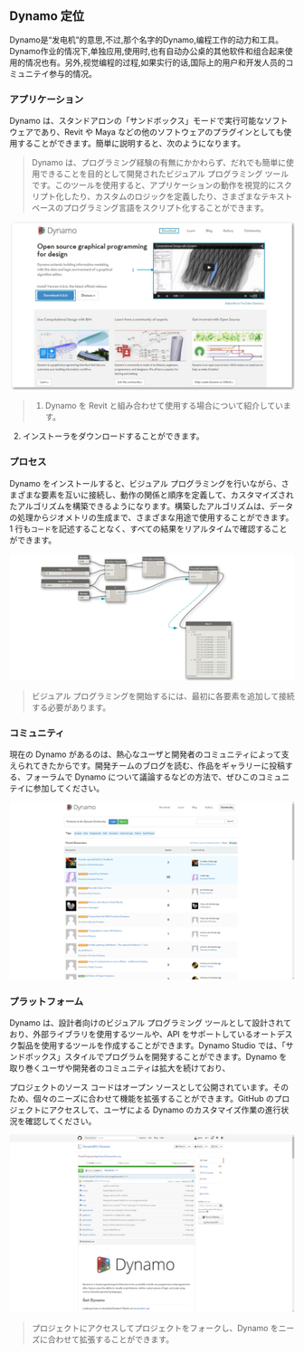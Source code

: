 

## Dynamo 定位

Dynamo是“发电机”的意思,不过,那个名字的Dynamo,编程工作的动力和工具。Dynamo作业的情况下,单独应用,使用时,也有自动办公桌的其他软件和组合起来使用的情况也有。另外,视觉编程的过程,如果实行的话,国际上的用户和开发人员的コミュニテイ参与的情况。

### アプリケーション

Dynamo は、スタンドアロンの「サンドボックス」モードで実行可能なソフトウェアであり、Revit や Maya などの他のソフトウェアのプラグインとしても使用することができます。簡単に説明すると、次のようになります。

> Dynamo は、プログラミング経験の有無にかかわらず、だれでも簡単に使用できることを目的として開発されたビジュアル プログラミング ツールです。このツールを使用すると、アプリケーションの動作を視覚的にスクリプト化したり、カスタムのロジックを定義したり、さまざまなテキストベースのプログラミング言語をスクリプト化することができます。

![Dynamo Web サイト - バージョン番号の更新が必要](images/1-2/00-DynamoHomepage.png)

> 1. Dynamo を Revit と組み合わせて使用する場合について紹介しています。
2. インストーラをダウンロードすることができます。

### プロセス

Dynamo をインストールすると、ビジュアル プログラミングを行いながら、さまざまな要素を互いに接続し、動作の関係と順序を定義して、カスタマイズされたアルゴリズムを構築できるようになります。構築したアルゴリズムは、データの処理からジオメトリの生成まで、さまざまな用途で使用することができます。1 行も```コード```を記述することなく、すべての結果をリアルタイムで確認することができます。

![ビジュアル プログラミングの例](images/1-2/01-ProgramFlow.png)

> ビジュアル プログラミングを開始するには、最初に各要素を追加して接続する必要があります。

### コミュニティ

現在の Dynamo があるのは、熱心なユーザと開発者のコミュニティによって支えられてきたからです。開発チームのブログを読む、作品をギャラリーに投稿する、フォーラムで Dynamo について議論するなどの方法で、ぜひこのコミュニテイに参加してください。

![フォーラム](images/1-2/02-Community.png)

### プラットフォーム

Dynamo は、設計者向けのビジュアル プログラミング ツールとして設計されており、外部ライブラリを使用するツールや、API をサポートしているオートデスク製品を使用するツールを作成することができます。Dynamo Studio では、「サンドボックス」スタイルでプログラムを開発することができます。Dynamo を取り巻くユーザや開発者のコミュニティは拡大を続けており、

プロジェクトのソース コードはオープン ソースとして公開されています。そのため、個々のニーズに合わせて機能を拡張することができます。GitHub のプロジェクトにアクセスして、ユーザによる Dynamo のカスタマイズ作業の進行状況を確認してください。

![Dynamo リポジトリ](images/1-2/03-TheRepo.png)

> プロジェクトにアクセスしてプロジェクトをフォークし、Dynamo をニーズに合わせて拡張することができます。

